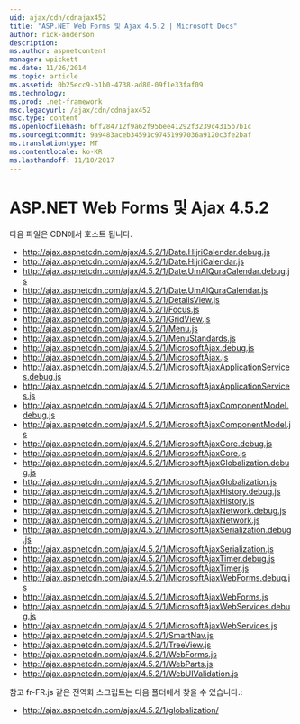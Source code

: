 ```yaml
---
uid: ajax/cdn/cdnajax452
title: "ASP.NET Web Forms 및 Ajax 4.5.2 | Microsoft Docs"
author: rick-anderson
description: 
ms.author: aspnetcontent
manager: wpickett
ms.date: 11/26/2014
ms.topic: article
ms.assetid: 0b25ecc9-b1b0-4738-ad80-09f1e33faf09
ms.technology: 
ms.prod: .net-framework
msc.legacyurl: /ajax/cdn/cdnajax452
msc.type: content
ms.openlocfilehash: 6ff284712f9a62f95bee41292f3239c4315b7b1c
ms.sourcegitcommit: 9a9483aceb34591c97451997036a9120c3fe2baf
ms.translationtype: MT
ms.contentlocale: ko-KR
ms.lasthandoff: 11/10/2017
---
```

<a name="aspnet-web-forms-and-ajax-452"></a>ASP.NET Web Forms 및 Ajax 4.5.2
====================
다음 파일은 CDN에서 호스트 됩니다.

- http://ajax.aspnetcdn.com/ajax/4.5.2/1/Date.HijriCalendar.debug.js
- http://ajax.aspnetcdn.com/ajax/4.5.2/1/Date.HijriCalendar.js
- http://ajax.aspnetcdn.com/ajax/4.5.2/1/Date.UmAlQuraCalendar.debug.js
- http://ajax.aspnetcdn.com/ajax/4.5.2/1/Date.UmAlQuraCalendar.js
- http://ajax.aspnetcdn.com/ajax/4.5.2/1/DetailsView.js
- http://ajax.aspnetcdn.com/ajax/4.5.2/1/Focus.js
- http://ajax.aspnetcdn.com/ajax/4.5.2/1/GridView.js
- http://ajax.aspnetcdn.com/ajax/4.5.2/1/Menu.js
- http://ajax.aspnetcdn.com/ajax/4.5.2/1/MenuStandards.js
- http://ajax.aspnetcdn.com/ajax/4.5.2/1/MicrosoftAjax.debug.js
- http://ajax.aspnetcdn.com/ajax/4.5.2/1/MicrosoftAjax.js
- http://ajax.aspnetcdn.com/ajax/4.5.2/1/MicrosoftAjaxApplicationServices.debug.js
- http://ajax.aspnetcdn.com/ajax/4.5.2/1/MicrosoftAjaxApplicationServices.js
- http://ajax.aspnetcdn.com/ajax/4.5.2/1/MicrosoftAjaxComponentModel.debug.js
- http://ajax.aspnetcdn.com/ajax/4.5.2/1/MicrosoftAjaxComponentModel.js
- http://ajax.aspnetcdn.com/ajax/4.5.2/1/MicrosoftAjaxCore.debug.js
- http://ajax.aspnetcdn.com/ajax/4.5.2/1/MicrosoftAjaxCore.js
- http://ajax.aspnetcdn.com/ajax/4.5.2/1/MicrosoftAjaxGlobalization.debug.js
- http://ajax.aspnetcdn.com/ajax/4.5.2/1/MicrosoftAjaxGlobalization.js
- http://ajax.aspnetcdn.com/ajax/4.5.2/1/MicrosoftAjaxHistory.debug.js
- http://ajax.aspnetcdn.com/ajax/4.5.2/1/MicrosoftAjaxHistory.js
- http://ajax.aspnetcdn.com/ajax/4.5.2/1/MicrosoftAjaxNetwork.debug.js
- http://ajax.aspnetcdn.com/ajax/4.5.2/1/MicrosoftAjaxNetwork.js
- http://ajax.aspnetcdn.com/ajax/4.5.2/1/MicrosoftAjaxSerialization.debug.js
- http://ajax.aspnetcdn.com/ajax/4.5.2/1/MicrosoftAjaxSerialization.js
- http://ajax.aspnetcdn.com/ajax/4.5.2/1/MicrosoftAjaxTimer.debug.js
- http://ajax.aspnetcdn.com/ajax/4.5.2/1/MicrosoftAjaxTimer.js
- http://ajax.aspnetcdn.com/ajax/4.5.2/1/MicrosoftAjaxWebForms.debug.js
- http://ajax.aspnetcdn.com/ajax/4.5.2/1/MicrosoftAjaxWebForms.js
- http://ajax.aspnetcdn.com/ajax/4.5.2/1/MicrosoftAjaxWebServices.debug.js
- http://ajax.aspnetcdn.com/ajax/4.5.2/1/MicrosoftAjaxWebServices.js
- http://ajax.aspnetcdn.com/ajax/4.5.2/1/SmartNav.js
- http://ajax.aspnetcdn.com/ajax/4.5.2/1/TreeView.js
- http://ajax.aspnetcdn.com/ajax/4.5.2/1/WebForms.js
- http://ajax.aspnetcdn.com/ajax/4.5.2/1/WebParts.js
- http://ajax.aspnetcdn.com/ajax/4.5.2/1/WebUIValidation.js

참고 fr-FR.js 같은 전역화 스크립트는 다음 폴더에서 찾을 수 있습니다.:

- http://ajax.aspnetcdn.com/ajax/4.5.2/1/globalization/
